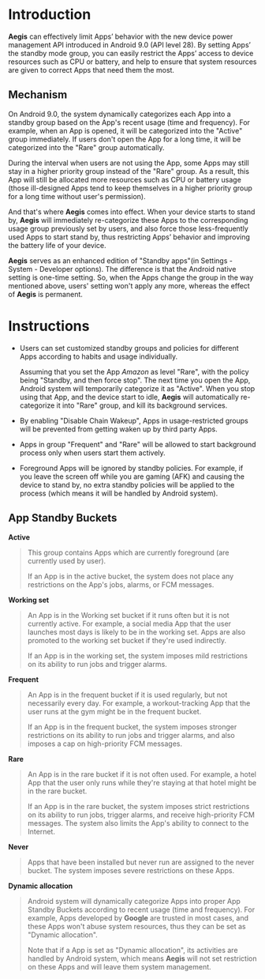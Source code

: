 # Introduction

**Aegis** can effectively limit Apps’ behavior with the new device power management API introduced in Android 9.0 (API level 28). By setting Apps’ the standby mode group, you can easily restrict the Apps’ access to device resources such as CPU or battery, and help to ensure that system resources are given to correct Apps that need them the most.

## Mechanism

On Android 9.0, the system dynamically categorizes each App into a standby group based on the App's recent usage (time and frequency). For example, when an App is opened, it will be categorized into the "Active" group immediately. If users don't open the App for a long time, it will be categorized into the "Rare" group automatically.

During the interval when users are not using the App, some Apps may still stay in a higher priority group instead of the "Rare" group. As a result, this App will still be allocated more resources such as CPU or battery usage (those ill-designed Apps tend to keep themselves in a higher priority group for a long time without user's permission). 

And that's where **Aegis** comes into effect. When your device starts to stand by, **Aegis** will immediately re-categorize these Apps to the corresponding usage group previously set by users, and also force those less-frequently used Apps to start stand by, thus restricting Apps’ behavior and improving the battery life of your device.

**Aegis** serves as an enhanced edition of "Standby apps"(in Settings - System - Developer options). The difference is that the Android native setting is one-time setting. So, when the Apps change the group in the way mentioned above, users' setting won't apply any more, whereas the effect of **Aegis** is permanent.

# Instructions

* Users can set customized standby groups and policies for different Apps according to habits and usage individually.

  Assuming that you set the App *Amazon* as level "Rare", with the policy being "Standby, and then force stop". The next time you open the App, Android system will temporarily categorize it as "Active". When you stop using that App, and the device start to idle, **Aegis** will automatically re-categorize it into "Rare" group, and kill its background services.  

* By enabling "Disable Chain Wakeup", Apps in usage-restricted groups will be prevented from getting waken up by third party Apps.

* Apps in group "Frequent" and "Rare" will be allowed to start background process only when users start them actively.

* Foreground Apps will be ignored by standby policies. For example, if you leave the screen off while you are gaming (AFK) and causing the device to stand by, no extra standby policies will be applied to the process (which means it will be handled by Android system).

## App Standby Buckets

**Active**

> This group contains Apps which are currently foreground (are currently used by user).
>
> If an App is in the active bucket, the system does not place any restrictions on the App's jobs, alarms, or FCM messages.

**Working set**

> An App is in the Working set bucket if it runs often but it is not currently active. For example, a social media App that the user launches most days is likely to be in the working set. Apps are also promoted to the working set bucket if they're used indirectly.
>
> If an App is in the working set, the system imposes mild restrictions on its ability to run jobs and trigger alarms.

**Frequent**

> An App is in the frequent bucket if it is used regularly, but not necessarily every day. For example, a workout-tracking App that the user runs at the gym might be in the frequent bucket.
>
> If an App is in the frequent bucket, the system imposes stronger restrictions on its ability to run jobs and trigger alarms, and also imposes a cap on high-priority FCM messages.

**Rare**

> An App is in the rare bucket if it is not often used. For example, a hotel App that the user only runs while they're staying at that hotel might be in the rare bucket.
>
> If an App is in the rare bucket, the system imposes strict restrictions on its ability to run jobs, trigger alarms, and receive high-priority FCM messages. The system also limits the App's ability to connect to the Internet.

**Never**

> Apps that have been installed but never run are assigned to the never bucket. The system imposes severe restrictions on these Apps.

**Dynamic allocation**

> Android system will dynamically categorize Apps into proper App Standby Buckets according to recent usage (time and frequency). For example, Apps developed by **Google** are trusted in most cases, and these Apps won't abuse system resources, thus they can be set as "Dynamic allocation".
>
> Note that if a App is set as "Dynamic allocation", its activities are handled by Android system, which means **Aegis** will not set restriction on these Apps and will leave them system management.
